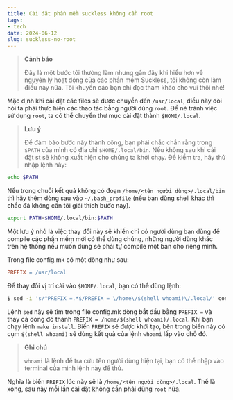 ```yaml
---
title: Cài đặt phần mềm suckless không cần root
tags:
- tech
date: 2024-06-12
slug: suckless-no-root
---
```

> **Cảnh báo**
>
> Đây là một bước tôi thường làm nhưng gần đây khi hiểu hơn về nguyên lý hoạt động của các phần mềm Suckless, tôi không còn làm điều này nữa. Tôi khuyến cáo bạn chỉ đọc tham khảo cho vui thôi nhé!

Mặc định khi cài đặt các files sẽ được chuyển đến `/usr/local`, điều này đòi hỏi ta phải thực hiện các thao tác bằng người dùng `root`. Để né tránh việc sử dụng `root`, ta có thể chuyển thư mục cài đặt thành `$HOME/.local`.

> **Lưu ý**
>
> Để đảm bảo bước này thành công, bạn phải chắc chắn rằng trong `$PATH` của mình có địa chỉ `$HOME/.local/bin`. Nếu không sau khi cài đặt st sẽ không xuất hiện cho chúng ta khởi chạy. Để kiểm tra, hãy thử nhập lệnh này:

```bash
echo $PATH
```

Nếu trong chuỗi kết quả không có đoạn `/home/<tên người dùng>/.local/bin` thì hãy thêm dòng sau vào `~/.bash_profile` (nếu bạn dùng shell khác thì chắc đã không cần tôi giải thích bước này).

```bash
export PATH=$HOME/.local/bin:$PATH
```

Một lưu ý nhỏ là việc thay đổi này sẽ khiến chỉ có người dùng bạn dùng để compile các phần mềm mới có thể dùng chúng, những người dùng khác trên hệ thống nếu muốn dùng sẽ phải tự compile một bản cho riêng mình.

Trong file config.mk có một dòng như sau:

```makefile
PREFIX = /usr/local
```

Để thay đổi vị trí cài vào `$HOME/.local`, bạn có thể dùng lệnh:

```bash
$ sed -i 's/^PREFIX =.*$/PREFIX = \/home\/$(shell whoami)\/.local/' config.mk
```

Lệnh `sed` này sẽ tìm trong file config.mk dòng bắt đầu bằng `PREFIX =` và thay cả dòng đó thành `PREFIX = /home/$(shell whoami)/.local`. Khi bạn chạy lệnh `make install`. Biến `PREFIX` sẽ được khởi tạo, bên trong biến này có cụm `$(shell whoami)` sẽ dùng kết quả của lệnh `whoami` lấp vào chỗ đó.

> **Ghi chú**
>
> `whoami` là lệnh để tra cứu tên người dùng hiện tại, bạn có thể nhập vào terminal của mình lệnh này để thử.

Nghĩa là biến `PREFIX` lúc này sẽ là `/home/<tên người dùng>/.local`. Thế là xong, sau này mỗi lần cài đặt không cần phải dùng `root` nữa.
